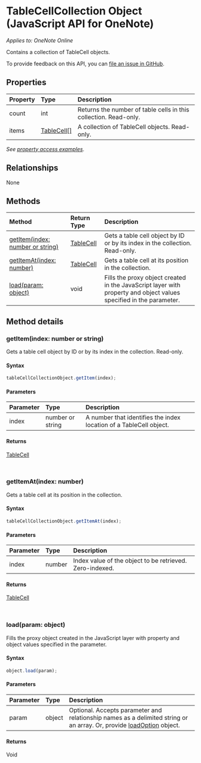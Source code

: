 # TableCellCollection Object (JavaScript API for OneNote)

_Applies to: OneNote Online_  

Contains a collection of TableCell objects.

To provide feedback on this API, you can [file an issue in GitHub](https://github.com/OfficeDev/office-js-docs/issues/new?title=OneNote-tableCellCollection).

## Properties

| Property	   | Type	|Description|
|:---------------|:--------|:----------|
|count|int|Returns the number of table cells in this collection. Read-only.|
|items|[TableCell[]](tablecell.md)|A collection of TableCell objects. Read-only.|

_See [property access examples](#property-access-examples)_.

## Relationships

None


## Methods

| Method		   | Return Type	|Description| 
|:---------------|:--------|:----------|
|[getItem(index: number or string)](#getitemindex-number-or-string)|[TableCell](tablecell.md)|Gets a table cell object by ID or by its index in the collection. Read-only.|
|[getItemAt(index: number)](#getitematindex-number)|[TableCell](tablecell.md)|Gets a table cell at its position in the collection.|
|[load(param: object)](#loadparam-object)|void|Fills the proxy object created in the JavaScript layer with property and object values specified in the parameter.|

## Method details

### getItem(index: number or string)

Gets a table cell object by ID or by its index in the collection. Read-only.

#### Syntax

```js
tableCellCollectionObject.getItem(index);
```

#### Parameters

| Parameter	   | Type	|Description|
|:---------------|:--------|:----------|
|index|number or string|A number that identifies the index location of a TableCell object.|

#### Returns

[TableCell](tablecell.md)

<br/>

### getItemAt(index: number)

Gets a table cell at its position in the collection.
 
#### Syntax

```js
tableCellCollectionObject.getItemAt(index);
```

#### Parameters

| Parameter	   | Type	|Description|
|:---------------|:--------|:----------|
|index|number|Index value of the object to be retrieved. Zero-indexed.|

#### Returns

[TableCell](tablecell.md)

<br/>

### load(param: object)

Fills the proxy object created in the JavaScript layer with property and object values specified in the parameter.

#### Syntax

```js
object.load(param);
```

#### Parameters

| Parameter	   | Type	|Description|
|:---------------|:--------|:----------|
|param|object|Optional. Accepts parameter and relationship names as a delimited string or an array. Or, provide [loadOption](loadoption.md) object.|

#### Returns

Void

<br/>
